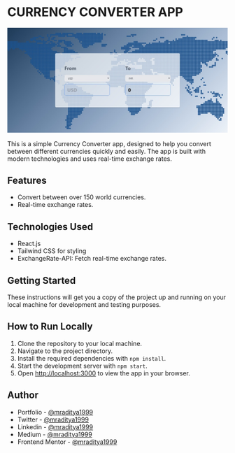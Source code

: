 # CURRENCY CONVERTER APP

[![Currency Converter App](./design/23-currency-converter.jpeg)](https://react-23-currency-converter.netlify.app)

This is a simple Currency Converter app, designed to help you convert between different currencies quickly and easily. The app is built with modern technologies and uses real-time exchange rates.

## Features

- Convert between over 150 world currencies.
- Real-time exchange rates.

## Technologies Used

- React.js
- Tailwind CSS for styling
- ExchangeRate-API: Fetch real-time exchange rates.

## Getting Started

These instructions will get you a copy of the project up and running on your local machine for development and testing purposes.

## How to Run Locally

1. Clone the repository to your local machine.
2. Navigate to the project directory.
3. Install the required dependencies with `npm install`.
4. Start the development server with `npm start`.
5. Open [http://localhost:3000](http://localhost:3000) to view the app in your browser.

## Author

- Portfolio - [@mraditya1999](https://www.adityayadav.live)
- Twitter - [@mraditya1999](https://twitter.com/mraditya1999)
- Linkedin - [@mraditya1999](https://www.linkedin.com/in/mraditya1999/)
- Medium - [@mraditya1999](https://medium.com/@mraditya1999)
- Frontend Mentor - [@mraditya1999](https://www.frontendmentor.io/profile/Aditya-oss-creator)
